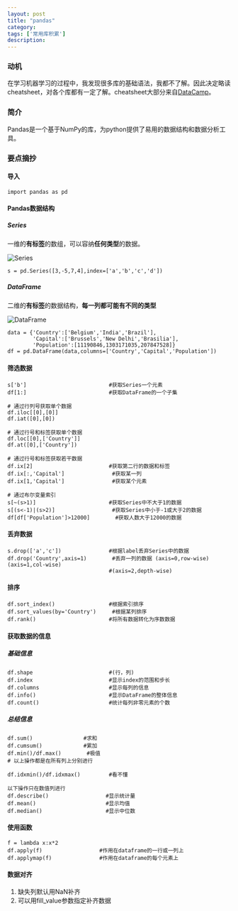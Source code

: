 ```yaml
---
layout: post
title: "pandas"
category: 
tags: ['常用库积累']
description: 
---
```


### 动机

在学习机器学习的过程中，我发现很多库的基础语法，我都不了解。因此决定略读cheatsheet，对各个库都有一定了解。cheatsheet大部分来自[DataCamp](https://www.datacamp.com/community/data-science-cheatsheets)。 

### 简介

Pandas是一个基于NumPy的库，为python提供了易用的数据结构和数据分析工具。

### 要点摘抄

#### 导入

```
import pandas as pd
```

#### Pandas数据结构

##### Series

一维的**有标签**的数组，可以容纳**任何类型**的数据。

![Series](http://chenjunbo-image.oss-cn-beijing.aliyuncs.com/18-7-27/36046583.jpg)

```
s = pd.Series([3,-5,7,4],index=['a','b','c','d'])
```

##### DataFrame

二维的**有标签**的数据结构，**每一列都可能有不同的类型**

![DataFrame](http://chenjunbo-image.oss-cn-beijing.aliyuncs.com/18-7-27/3178071.jpg)

```
data = {'Country':['Belgium','India','Brazil'],
		'Capital':['Brussels','New Delhi','Brasilia'],
		'Population':[11190846,1303171035,207847528]}
df = pd.DataFrame(data,columns=['Country','Capital','Population'])
```

#### 筛选数据

```
s['b']							#获取Series一个元素
df[1:]							#获取DataFrame的一个子集

# 通过行列号获取单个数据
df.iloc[[0],[0]]
df.iat([0],[0])

# 通过行号和标签获取单个数据
df.loc[[0],['Country']]
df.at([0],['Country'])

# 通过行号和标签获取若干数据
df.ix[2]						#获取第二行的数据和标签
df.ix[:,'Capital']			 	 #获取某一列
df.ix[1,'Capital']				 #获取某个元素

# 通过布尔变量索引
s[~(s>1)]						#获取Series中不大于1的数据
s[(s<-1)|(s>2)]					 #获取Series中小于-1或大于2的数据
df[df['Population']>12000]		  #获取人数大于12000的数据
```

#### 丢弃数据

```
s.drop(['a','c'])				#根据label丢弃Series中的数据
df.drop('Country',axis=1)		 #丢弃一列的数据 (axis=0,row-wise)(axis=1,col-wise)
							    #(axis=2,depth-wise)
```

#### 排序

```
df.sort_index()					#根据索引排序
df.sort_values(by='Country')	 #根据某列排序
df.rank()						#将所有数据转化为序数数据
```

#### 获取数据的信息

##### 基础信息

```
df.shape						#(行，列)
df.index						#显示index的范围和步长
df.columns						#显示每列的信息
df.info()						#显示DataFrame的整体信息
df.count()						#统计每列非零元素的个数
```

##### 总结信息

```
df.sum()				#求和		
df.cumsum()				#累加		
df.min()/df.max()		 #极值
# 以上操作都是在所有列上分别进行

df.idxmin()/df.idxmax()			#看不懂

以下操作只在数值列进行
df.describe()				   #显示统计量
df.mean()					   #显示均值
df.median()					   #显示中位数
```

#### 使用函数

```
f = lambda x:x*2
df.apply(f)					 #作用在dataframe的一行或一列上
df.applymap(f)				 #作用在dataframe的每个元素上
```

#### 数据对齐

1. 缺失列默认用NaN补齐
2. 可以用fill_value参数指定补齐数据



